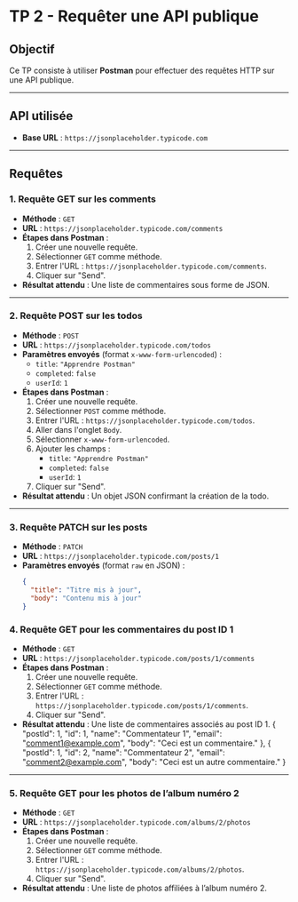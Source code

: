 # TP 2 - Requêter une API publique

## Objectif
Ce TP consiste à utiliser **Postman** pour effectuer des requêtes HTTP sur une API publique.

---

## API utilisée
- **Base URL** : `https://jsonplaceholder.typicode.com`

---

## Requêtes

### 1. Requête GET sur les comments
- **Méthode** : `GET`
- **URL** : `https://jsonplaceholder.typicode.com/comments`
- **Étapes dans Postman** :
  1. Créer une nouvelle requête.
  2. Sélectionner `GET` comme méthode.
  3. Entrer l'URL : `https://jsonplaceholder.typicode.com/comments`.
  4. Cliquer sur "Send".
- **Résultat attendu** : Une liste de commentaires sous forme de JSON.

---

### 2. Requête POST sur les todos
- **Méthode** : `POST`
- **URL** : `https://jsonplaceholder.typicode.com/todos`
- **Paramètres envoyés** (format `x-www-form-urlencoded`) :
  - `title`: `"Apprendre Postman"`
  - `completed`: `false`
  - `userId`: `1`
- **Étapes dans Postman** :
  1. Créer une nouvelle requête.
  2. Sélectionner `POST` comme méthode.
  3. Entrer l'URL : `https://jsonplaceholder.typicode.com/todos`.
  4. Aller dans l'onglet `Body`.
  5. Sélectionner `x-www-form-urlencoded`.
  6. Ajouter les champs :
     - `title`: `"Apprendre Postman"`
     - `completed`: `false`
     - `userId`: `1`
  7. Cliquer sur "Send".
- **Résultat attendu** : Un objet JSON confirmant la création de la todo.

---

### 3. Requête PATCH sur les posts
- **Méthode** : `PATCH`
- **URL** : `https://jsonplaceholder.typicode.com/posts/1`
- **Paramètres envoyés** (format `raw` en JSON) :
  ```json
  {
    "title": "Titre mis à jour",
    "body": "Contenu mis à jour"
  }

### 4. Requête GET pour les commentaires du post ID 1
- **Méthode** : `GET`
- **URL** : `https://jsonplaceholder.typicode.com/posts/1/comments`
- **Étapes dans Postman** :
  1. Créer une nouvelle requête.
  2. Sélectionner `GET` comme méthode.
  3. Entrer l'URL : `https://jsonplaceholder.typicode.com/posts/1/comments`.
  4. Cliquer sur "Send".
- **Résultat attendu** : Une liste de commentaires associés au post ID 1.
  {
    "postId": 1,
    "id": 1,
    "name": "Commentateur 1",
    "email": "comment1@example.com",
    "body": "Ceci est un commentaire."
  },
  {
    "postId": 1,
    "id": 2,
    "name": "Commentateur 2",
    "email": "comment2@example.com",
    "body": "Ceci est un autre commentaire."
  }



---

### 5. Requête GET pour les photos de l’album numéro 2
- **Méthode** : `GET`
- **URL** : `https://jsonplaceholder.typicode.com/albums/2/photos`
- **Étapes dans Postman** :
  1. Créer une nouvelle requête.
  2. Sélectionner `GET` comme méthode.
  3. Entrer l'URL : `https://jsonplaceholder.typicode.com/albums/2/photos`.
  4. Cliquer sur "Send".
- **Résultat attendu** : Une liste de photos affiliées à l’album numéro 2.

